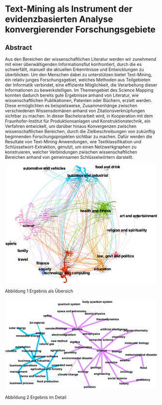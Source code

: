 # Text-Mining als Instrument der evidenzbasierten Analyse konvergierender Forschungsgebiete





## Abstract
Aus den Bereichen der wissenschaftlichen Literatur werden wir zunehmend mit einer überwältigenden Informationsflut konfrontiert, durch die es schwerfällt, manuell die aktuellen Erkenntnisse und Entwicklungen zu überblicken. Um den Menschen dabei zu unterstützen bietet Text-Mining, ein relativ junges Forschungsgebiet, welches Methoden aus Teilgebieten der Informatik verbindet, eine effiziente Möglichkeit, die Verarbeitung dieser Informationen zu bewerkstelligen. Im Themengebiet des Science Mapping konnten dadurch bereits gute Ergebnisse anhand von Literatur, wie wissenschaftlichen Publikationen, Patenten oder Büchern, erzielt werden. Diese ermöglichten es beispielsweise, Zusammenhänge zwischen verschiedenen Wissensdomänen anhand von Zitationsverknüpfungen sichtbar zu machen. In dieser Bachelorarbeit wird, in Kooperation mit dem Fraunhofer-Institut für Produktionsanlagen und Konstruktionstechnik, ein Verfahren entwickelt, um darüber hinaus Konvergenzen zwischen wissenschaftlichen Bereichen, durch die Zielbeschreibungen von zukünftig beginnenden Forschungsprojekten sichtbar zu machen. Dafür werden die Resultate von Text-Mining Anwendungen, wie Textklassifikation und Schlüsselwort-Extraktion, genutzt, um einen Netzwerkgraphen zu konstruieren, welcher Verbindungen zwischen wissenschaftlichen Bereichen anhand von gemeinsamen Schlüsselwörtern darstellt.


![alt text](https://github.com/SwiftJimmy/Bachelorthesis-Science-Mapping/blob/master/ResultNet.png)

Abbildung 1 Ergebnis als Übersich


![alt text](https://github.com/SwiftJimmy/Bachelorthesis-Science-Mapping/blob/master/ResultNet2.png)

Abbildung 2 Ergebnis im Detail


